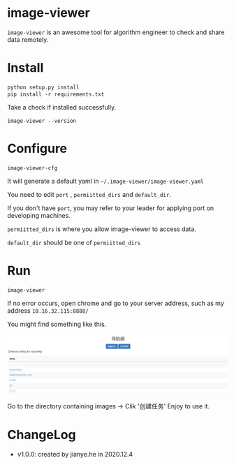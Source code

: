 # image-viewer

`image-viewer` is an awesome tool for algorithm engineer to check and share data remotely.


# Install

```
python setup.py install
pip install -r requirements.txt
```
Take a check if installed successfully.

```
image-viewer --version
```

# Configure

```
image-viewer-cfg
```
It will generate a default yaml in `~/.image-viewer/image-viewer.yaml`

You need to edit `port` , `permiitted_dirs` and `default_dir`.

If you don't have `port`, you may refer to your leader for applying port on developing machines.

`permiitted_dirs` is where you allow image-viewer to access data.

`default_dir` should be one of `permiitted_dirs`

# Run

```
image-viewer
```

If no error occurs, open chrome and go to your server address, such as my address `10.16.32.115:8888/`

You might find something like this.

![](./docs/snapshot.png)

Go to the directory containing images -> Clik '创建任务'
Enjoy to use it.

# ChangeLog

- v1.0.0: created by jianye.he in 2020.12.4
